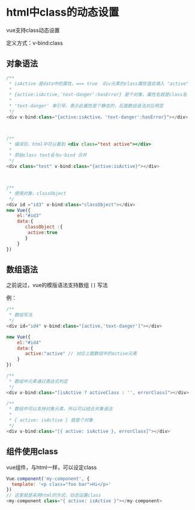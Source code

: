 # html中class的动态设置

vue支持class动态设置

定义方式：v-bind:class

## 对象语法

```javascript
/**
 * isActive 是data中的属性。=== true  div元素的class属性值会填入 "active"
 * 
 * {active:isActive,'text-danger':hasError} 是个对象，属性名就是class名
 *
 * 'text-danger' 单引号，表示此属性是个静态的，后面数组语法对比明显
 */
<div v-bind:class="{active:isActive，'text-danger':hasError}"></div>



/**
 * 编译后，html中可以看到 <div class="test active"></div>
 * 
 * 原始class test会与v-bind 合并
 */
<div class="test" v-bind:class="{active:isActive}"></div>



/**
 * 使用对象，classObject 
 */
<div id ="id3" v-bind:class="classObject"></div>
new Vue({
    el:"#id3"
    data:{
       classObject :{
        active:true
       }
    }
})
```

## 数组语法

之前说过，vue的模版语法支持数组 `[]` 写法

例：

```javascript
/**
 * 数组写法
 */
<div id="id4" v-bind:class="[active,'text-danger']"></div>

new Vue({
    el:"#id4"
    data:{
       active:"active" // 对应上面数组中的active元素
    }
})

/**
 * 数组中元素通过表达式判定
 */
<div v-bind:class="[isActive ? activeClass : '', errorClass]"></div>

/**
 * 数组中可以支持对象元素，所以可以结合对象语法
 * 
 * { active: isActive } 就是个对象
 */
<div v-bind:class="[{ active: isActive }, errorClass]"></div>
```

## 组件使用class

vue组件，与html一样，可以设定class

```javascript
Vue.component('my-component', {
  template: '<p class="foo bar">Hi</p>'
})
// 这里就是采用html的方式，动态设置class
<my-component class="{ active: isActive }"></my-component> 
```
